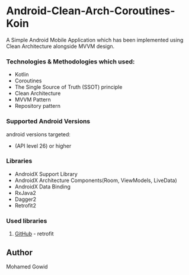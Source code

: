 # Android-Clean-Arch-Coroutines-Koin

A Simple Android Mobile Application which has been implemented using Clean Architecture alongside MVVM design.


### Technologies & Methodologies which used:

- Kotlin
- Coroutines
- The Single Source of Truth (SSOT) principle
- Clean Architecture
- MVVM Pattern
- Repository pattern


### Supported Android Versions

android versions targeted:

- (API level 26) or higher


### Libraries
- AndroidX Support Library
- AndroidX Architecture Components(Room, ViewModels, LiveData)
- AndroidX Data Binding
- RxJava2
- Dagger2
- Retrofit2


### Used libraries

1. [GitHub](http://square.github.io/retrofit/) - retrofit


## Author
Mohamed Gowid
